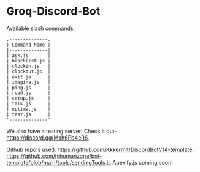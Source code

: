 # Groq-Discord-Bot
Available slash commands: 
```
.--------------.
| Command Name | 
|--------------|
| ask.js       | 
| blacklist.js |
| clockin.js   |
| clockout.js  |
| exit.js      |
| imagine.js   |
| ping.js      |
| read.js      |
| setup.js     |
| talk.js      |
| uptime.js    |
| test.js      |
'--------------'
```
We also have a testing server! Check it out- https://discord.gg/Msh6Pb4eR6,

Github repo's used: https://github.com/Kkkermit/DiscordBotV14-template, https://github.com/hihumanzone/bot-template/blob/main/tools/sendingTools.js
Apexify.js coming soon!

